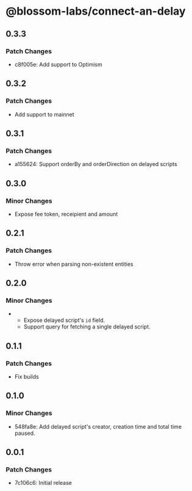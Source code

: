 # @blossom-labs/connect-an-delay

## 0.3.3

### Patch Changes

- c8f005e: Add support to Optimism

## 0.3.2

### Patch Changes

- Add support to mainnet

## 0.3.1

### Patch Changes

- a155624: Support orderBy and orderDirection on delayed scripts

## 0.3.0

### Minor Changes

- Expose fee token, receipient and amount

## 0.2.1

### Patch Changes

- Throw error when parsing non-existent entities

## 0.2.0

### Minor Changes

- - Expose delayed script's `id` field.
  - Support query for fetching a single delayed script.

## 0.1.1

### Patch Changes

- Fix builds

## 0.1.0

### Minor Changes

- 548fa8e: Add delayed script's creator, creation time and total time paused.

## 0.0.1

### Patch Changes

- 7c106c6: Initial release
